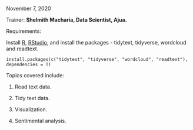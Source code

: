 November 7, 2020

Trainer: **Shelmith Macharia, Data Scientist, Ajua.**

Requirements: 

Install [R](https://cran.r-project.org/bin/windows/base/), [RStudio](https://rstudio.com/products/rstudio/download/), and install the packages - tidytext, tidyverse, wordcloud and readtext.

```install.packages(c("tidytext", "tidyverse", "wordcloud", "readtext"), dependencies = T)```

Topics covered include:

1. Read text data.

2. Tidy text data.

3. Visualization.

4. Sentimental analysis.
